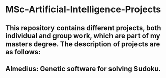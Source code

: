 # MSc-Artificial-Intelligence-Projects
## This repository contains different projects, both individual and group work, which are part of my masters degree. The description of projects are as follows:
## Almedius: Genetic software for solving Sudoku.
## 
